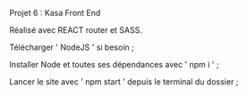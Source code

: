 Projet 6 : Kasa Front End

Réalisé avec REACT router et SASS.





Télécharger ' NodeJS ' si besoin ;

Installer Node et toutes ses dépendances avec ' npm i ' ;

Lancer le site avec ' npm start ' depuis le terminal du dossier ;
